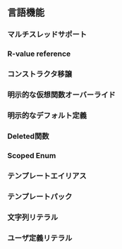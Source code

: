 ## 言語機能

### マルチスレッドサポート
### R-value reference
### コンストラクタ移譲
### 明示的な仮想関数オーバーライド
### 明示的なデフォルト定義
### Deleted関数
### Scoped Enum
### テンプレートエイリアス
### テンプレートパック
### 文字列リテラル
### ユーザ定義リテラル
